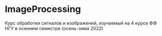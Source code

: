 # ImageProcessing
Курс обработки сигналов и изображений, изучаемый на 4 курсе ФФ НГУ в осеннем семестре (осень-зима 2022)
